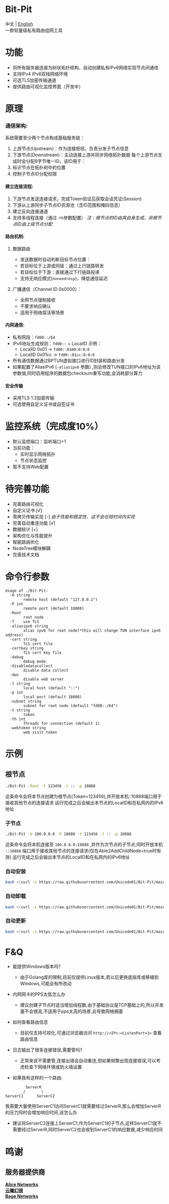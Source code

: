 # Bit-Pit
中文 | [English](https://github.com/Unicode01/Bit-Pit/blob/main/README.md)  
一款轻量级私有路由组网工具  
# 功能
* 将所有服务器连接为树状拓扑结构，自动创建私有IPv6网络实现节点间通信  
* 支持IPv4 IPv6双栈网络环境  
* 可选TLS加密传输通道  
* 提供路由可视化监控界面（开发中）  

# 原理
### 通信架构:
系统需要至少两个节点构成基础服务链：  
1. 上游节点(Upstream)：作为连接枢纽，负责分发子节点信息
2. 下游节点(Downstream)：主动连接上游并同步网络拓扑数据
每个上游节点生成时会分配8字节唯一ID，该ID用于：  
1. 标识节点在拓扑树中的位置  
2. 控制子节点ID分配权限  

#### 建立连接流程:
1. 下游节点发送连接请求，完成Token验证后获取会话凭证(Session)
2. 下游从上游同步子节点ID资源池（含ID范围和掩码信息）
3. 建立反向连接通道
4. 支持多线程连接（通过`-th`参数配置）
*注：根节点的ID由其自身生成，非根节点ID由上级节点分配*

#### 路由机制:
1. 数据路由
    * 发送数据时自动判断目标节点位置：
    * 若目标位于上游或同级：通过上行链路转发
    * 若目标位于下游：直接通过下行链路投递
    * 支持无响应模式(`noneedresp`)，降低通信延迟

2. 广播通信（Channel ID 0x0000）：
    * 全网节点强制接收
    * 不要求响应确认
    * 适用于网络探活等场景

#### 内网通信:
* 私有网段：`fd00::/64`
* IPv6地址生成规则：`fd00::` + LocalID
示例：
  * LocalID 0x01 → `fd00::0100:0:0:0`
  * LocalID 0x01cc → `fd00::01cc:0:0:0`
* 所有通信数据通过BPTUN虚拟接口进行ID封装和路由分发
* 如果配置了AliasIPv6 (`-aliasipv6` 参数) ,则会修改TUN接口的IPv6地址为该参数值,同时启用程序的数据包checksum重写功能,会消耗部分算力  

#### 安全传输
* 采用TLS 1.3加密传输
* 可选使用自定义证书或自签证书

# 监控系统（完成度10%）
* 默认监控端口：监听端口+1
* 当前功能：
  * 实时显示网络拓扑
  * 节点状态监控
* 暂不支持Web配置

# 待完善功能
* 完善路由可视化  
* 自定义证书 [√]  
* 零拷贝传输实现 [-] *由于性能和稳定性，这不会在短时间内实现* 
* 完善自动重连功能 [√]  
* 数据统计 [+]  
* 架构优化与性能提升  
* 智能路由优化  
* NodeTree模块解耦  
* 完善技术文档  

# 命令行参数
```
Usage of ./Bit-Pit:
  -H string
        remote host (default "127.0.0.1")
  -P int
        remote port (default 18808)
  -Root
        root node
  -T    use TLS
  -aliasipv6 string
        alias ipv6 for root node(*this will change TUN interface ipv6 address)
  -cert string
        TLS cert file
  -certkey string
        TLS cert key file
  -debug
        debug mode
  -disabledatacollect
        disable data collect
  -dws
        disable web server
  -l string
        local host (default "::")
  -p int
        local port (default 18808)
  -subnet string
        subnet for root node (default "fd00::/64")
  -t string
        token
  -th int
        Threads for connection (default 1)
  -webtoken string
        web visit token
```

# 示例
## 根节点
```bash
./Bit-Pit -Root -t 123456 -l :: -p 10888
``` 
这条命令会将本节点创建为根节点(Token=123456),并开放本机::10888端口用于接收其他节点的连接请求
运行完成之后会输出本节点的LocalID和在私网内的IPv6地址
### 子节点
```bash
./Bit-Pit -H 100.0.0.0 -P 10888 -t 123456 -l :: -p 10888
``` 
这条命令会将本机连接至 `100.0.0.0:10888` ,并作为次节点的子节点,同时开放本机 `::10888` 端口用于接收其他节点的连接请求(仅在Able2AddChildNode=true时有效)
运行完成之后会输出本节点的LocalID和在私网内的IPv6地址
### 自动安装
```bash
bash <(curl -s https://raw.githubusercontent.com/Unicode01/Bit-Pit/main/scripts/install.sh)
```
### 自动卸载
```bash
bash <(curl -s https://raw.githubusercontent.com/Unicode01/Bit-Pit/main/scripts/uninstall.sh)
```
### 自动更新
```bash
bash <(curl -s https://raw.githubusercontent.com/Unicode01/Bit-Pit/main/scripts/update.sh)
```

# F&Q
* 能提供Windows版本吗?
  * 由于Golang库的限制,目前仅提供Linux版本,若以后更换底层库或移植到Windows,可能会有所改动

* 内网网卡的PPS太低怎么办
  * 建议创建子节点时适当增加线程数,由于基础协议是TCP基础上的,所以并发量不会很高,不适用于pps太高的场景,会导致网络拥塞

* 如何查看路由信息
  * 目前仅支持可视化,可通过浏览器访问 `http://<IP>:<ListenPort+1>` 查看路由信息

* 日志输出了很多连接错误,需要管吗?
  * 正常来说不需要管,连接出错会自动重连,但如果频繁出现连接错误,可以考虑检查下网络环境或防火墙设置
  
* 如果我有这样的一个路由:   
```
         ServerR  
        /       \  
ServerC1      ServerC2  
```
我需要大量使用ServerC1访问ServerC1就需要经过ServerR,那么会增加ServerR的压力同时会增加响应时间,该怎么办  
  * 建议将ServerC2连接上ServerC1,作为ServerC1的子节点,这样ServerC1就不需要经过ServerR,同时ServerC2也会收到ServerC1的响应数据,减少响应时间

# 鸣谢
## 服务器提供商
**[Alice Networks](https://app.alice.ws/)**  
**[云曦幻镜](https://cloud.bffyun.com/)**  
**[Bage Networks](https://www.bagevm.com/)**  